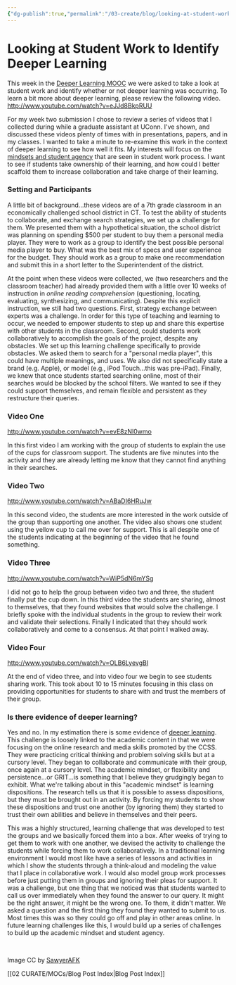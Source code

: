 ```yaml
---
{"dg-publish":true,"permalink":"/03-create/blog/looking-at-student-work-to-identify-deeper-learning/","title":"Looking at Student Work to Identify Deeper Learning","tags":["deeper-learning"]}
---
```


# Looking at Student Work to Identify Deeper Learning

This week in the [Deeper Learning MOOC](http://dlmooc.deeper-learning.org/) we were asked to take a look at student work and identify whether or not deeper learning was occurring. To learn a bit more about deeper learning, please review the following video. http://www.youtube.com/watch?v=eJJd8BkpRUU

For my week two submission I chose to review a series of videos that I collected during while a graduate assistant at UConn. I've shown, and discussed these videos plenty of times with in presentations, papers, and in my classes. I wanted to take a minute to re-examine this work in the context of deeper learning to see how well it fits. My interests will focus on the [mindsets and student agency](http://www.hightechhigh.org/unboxed/issue10/mindsets_and_student_agency_contributors/) that are seen in student work process. I want to see if students take ownership of their learning, and how could I better scaffold them to increase collaboration and take charge of their learning.

### Setting and Participants

A little bit of background...these videos are of a 7th grade classroom in an economically challenged school district in CT. To test the ability of students to collaborate, and exchange search strategies, we set up a challenge for them. We presented them with a hypothetical situation, the school district was planning on spending $500 per student to buy them a personal media player. They were to work as a group to identify the best possible personal media player to buy. What was the best mix of specs and user experience for the budget. They should work as a group to make one recommendation and submit this in a short letter to the Superintendent of the district.

At the point when these videos were collected, we (two researchers and the classroom teacher) had already provided them with a little over 10 weeks of instruction in _online reading comprehension_ (questioning, locating, evaluating, synthesizing, and communicating). Despite this explicit instruction, we still had two questions. First, strategy exchange between experts was a challenge. In order for this type of teaching and learning to occur, we needed to empower students to step up and share this expertise with other students in the classroom. Second, could students work collaboratively to accomplish the goals of the project, despite any obstacles. We set up this learning challenge specifically to provide obstacles. We asked them to search for a "personal media player", this could have multiple meanings, and uses. We also did not specifically state a brand (e.g. Apple), or model (e.g., iPod Touch...this was pre-iPad). Finally, we knew that once students started searching online, most of their searches would be blocked by the school filters. We wanted to see if they could support themselves, and remain flexible and persistent as they restructure their queries.

### Video One

http://www.youtube.com/watch?v=evE8zNl0wmo

In this first video I am working with the group of students to explain the use of the cups for classroom support. The students are five minutes into the activity and they are already letting me know that they cannot find anything in their searches.

### Video Two

http://www.youtube.com/watch?v=ABaDI6HRuJw

In this second video, the students are more interested in the work outside of the group than supporting one another. The video also shows one student using the yellow cup to call me over for support. This is all despite one of the students indicating at the beginning of the video that he found something.

### Video Three

http://www.youtube.com/watch?v=WiP5dN6mYSg

I did not go to help the group between video two and three, the student finally put the cup down. In this third video the students are sharing, almost to themselves, that they found websites that would solve the challenge. I briefly spoke with the individual students in the group to review their work and validate their selections. Finally I indicated that they should work collaboratively and come to a consensus. At that point I walked away.

### Video Four

http://www.youtube.com/watch?v=OLB6LyevgBI

At the end of video three, and into video four we begin to see students sharing work. This took about 10 to 15 minutes focusing in this class on providing opportunities for students to share with and trust the members of their group.

### Is there evidence of deeper learning?

Yes and no. In my estimation there is some evidence of [deeper learning](http://www.hewlett.org/programs/education-program/deeper-learning/what-is-deeper-learning). This challenge is loosely linked to the academic content in that we were focusing on the online research and media skills promoted by the CCSS. They were practicing critical thinking and problem solving skills but at a cursory level. They began to collaborate and communicate with their group, once again at a cursory level. The academic mindset, or flexibility and persistence...or GRIT...is something that I believe they grudgingly began to exhibit. What we're talking about in this "academic mindset" is learning dispositions. The research tells us that it is possible to assess dispositions, but they must be brought out in an activity. By forcing my students to show these dispositions and trust one another (by ignoring them) they started to trust their own abilities and believe in themselves and their peers.

This was a highly structured, learning challenge that was developed to test the groups and we basically forced them into a box. After weeks of trying to get them to work with one another, we devised the activity to challenge the students while forcing them to work collaboratively. In a traditional learning environment I would most like have a series of lessons and activities in which I show the students through a think-aloud and modeling the value that I place in collaborative work. I would also model group work processes before just putting them in groups and ignoring their pleas for support. It was a challenge, but one thing that we noticed was that students wanted to call us over immediately when they found the answer to our query. It might be the right answer, it might be the wrong one. To them, it didn't matter. We asked a question and the first thing they found they wanted to submit to us. Most times this was so they could go off and play in other areas online. In future learning challenges like this, I would build up a series of challenges to build up the academic mindset and student agency.

 

Image CC by [SawyerAFK](http://www.deviantart.com/art/Magnifying-glass-photo-277762178)

[[02 CURATE/MOCs/Blog Post Index\|Blog Post Index]]